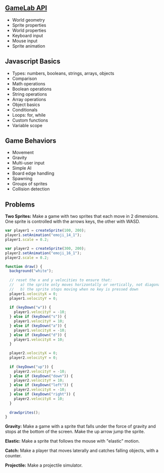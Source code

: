 ## [GameLab API](https://studio.code.org/docs/ide/gamelab)

- World geometry
- Sprite properties
- World properties
- Keyboard input
- Mouse input
- Sprite animation

## Javascript Basics

- Types: numbers, booleans, strings, arrays, objects
- Comparison
- Math operations
- Boolean operations
- String operations
- Array operations
- Object basics
- Conditionals
- Loops: for, while
- Custom functions
- Variable scope

## Game Behaviors

- Movement
- Gravity
- Multi-user input
- Simple AI
- Board edge handling
- Spawning
- Groups of sprites
- Collision detection

## Problems

**Two Sprites:** Make a game with two sprites that each move in 2 dimensions. One sprite is controlled with the arrows keys, the other with WASD.

```js
var player1 = createSprite(100, 200);
player1.setAnimation("emoji_14_1");
player1.scale = 0.2;

var player2 = createSprite(300, 200);
player2.setAnimation("emoji_16_1");
player2.scale = 0.2;

function draw() {
  background("white");
  
  // reset the x and y velocities to ensure that:
  //   a) the sprite only moves horizontally or vertically, not diagonally
  //   b) the sprite stops moving when no key is pressed down
  player1.velocityX = 0;
  player1.velocityY = 0;
  
  if (keyDown("w")) {
    player1.velocityY = -10;
  } else if (keyDown("s")) {
    player1.velocityY = 10;
  } else if (keyDown("a")) {
    player1.velocityX = -10;
  } else if (keyDown("d")) {
    player1.velocityX = 10;
  }  
  
  player2.velocityX = 0;
  player2.velocityY = 0;
  
  if (keyDown("up")) {
    player2.velocityY = -10;
  } else if (keyDown("down")) {
    player2.velocityY = 10;
  } else if (keyDown("left")) {
    player2.velocityX = -10;
  } else if (keyDown("right")) {
    player2.velocityX = 10;
  }
  
  drawSprites();
}
```

**Gravity:** Make a game with a sprite that falls under the force of gravity and stops at the bottom of the screen. Make the up arrow jump the sprite.

**Elastic:** Make a sprite that follows the mouse with "elastic" motion.

**Catch:** Make a player that moves laterally and catches falling objects, with a counter.

**Projectile:** Make a projectile simulator.
